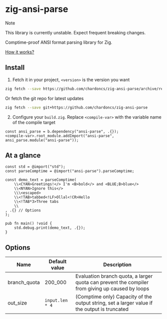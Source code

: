 # zig-ansi-parse

> [!NOTE]
>
> This library is currently unstable. Expect frequent breaking changes.

Comptime-proof ANSI format parsing library for Zig.

[How it works?](https://github.com/chardoncs/zig-ansi-parse/wiki/Syntax)

## Install

1. Fetch it in your project, `<version>` is the version you want

```bash
zig fetch --save https://github.com/chardoncs/zig-ansi-parse/archive/refs/tags/v<version>.tar.gz
```

Or fetch the git repo for latest updates

```bash
zig fetch --save git+https://github.com/chardoncs/zig-ansi-parse
```

2. Configure your `build.zig`. Replace `<compile-var>` with the variable name of the compile target

```zig
const ansi_parse = b.dependency("ansi-parse", .{});
<compile-var>.root_module.addImport("ansi-parse", ansi_parse.module("ansi-parse"));
```

## At a glance

```zig
const std = @import("std");
const parseComptime = @import("ansi-parse").parseComptime;

const demo_text = parseComptime(
    \\<CYAN>Greetings!</> I'm <B>bold</> and <BLUE;B>blue</>
    \\<NYAN>Ignore this</>
    \\\<escaped>
    \\<!TAB>tabbed<!LF>Ollal<!CR>Hello
    \\<!TAB*3>Three tabs
    \\
, .{} // Options
);

pub fn main() !void {
    std.debug.print(demo_text, .{});
}
```

## Options

|     Name     |  Default value  |        Description      |
|--------------|-----------------|-------------------------|
| branch_quota | 200_000         | Evaluation branch quota, a larger quota can prevent the compiler from giving up caused by loops |
| out_size     | `input.len * 4` | (Comptime only) Capacity of the output string, set a larger value if the output is truncated |
